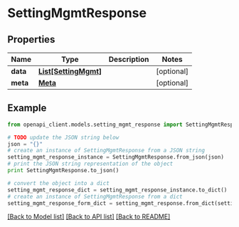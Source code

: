 # SettingMgmtResponse


## Properties

Name | Type | Description | Notes
------------ | ------------- | ------------- | -------------
**data** | [**List[SettingMgmt]**](SettingMgmt.md) |  | [optional] 
**meta** | [**Meta**](Meta.md) |  | [optional] 

## Example

```python
from openapi_client.models.setting_mgmt_response import SettingMgmtResponse

# TODO update the JSON string below
json = "{}"
# create an instance of SettingMgmtResponse from a JSON string
setting_mgmt_response_instance = SettingMgmtResponse.from_json(json)
# print the JSON string representation of the object
print SettingMgmtResponse.to_json()

# convert the object into a dict
setting_mgmt_response_dict = setting_mgmt_response_instance.to_dict()
# create an instance of SettingMgmtResponse from a dict
setting_mgmt_response_form_dict = setting_mgmt_response.from_dict(setting_mgmt_response_dict)
```
[[Back to Model list]](../README.md#documentation-for-models) [[Back to API list]](../README.md#documentation-for-api-endpoints) [[Back to README]](../README.md)


